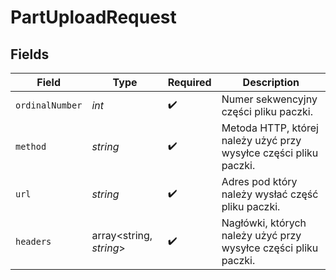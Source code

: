 # PartUploadRequest


## Fields

| Field                                                             | Type                                                              | Required                                                          | Description                                                       |
| ----------------------------------------------------------------- | ----------------------------------------------------------------- | ----------------------------------------------------------------- | ----------------------------------------------------------------- |
| `ordinalNumber`                                                   | *int*                                                             | :heavy_check_mark:                                                | Numer sekwencyjny części pliku paczki.                            |
| `method`                                                          | *string*                                                          | :heavy_check_mark:                                                | Metoda HTTP, której należy użyć przy wysyłce części pliku paczki. |
| `url`                                                             | *string*                                                          | :heavy_check_mark:                                                | Adres pod który należy wysłać część pliku paczki.                 |
| `headers`                                                         | array<string, *string*>                                           | :heavy_check_mark:                                                | Nagłówki, których należy użyć przy wysyłce części pliku paczki.   |